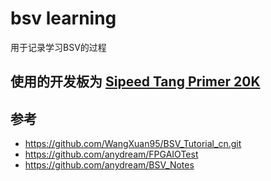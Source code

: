 # bsv learning

用于记录学习BSV的过程

## 使用的开发板为 [Sipeed Tang Primer 20K](https://wiki.sipeed.com/hardware/zh/tang/tang-primer-20k/primer-20k.html)


## 参考

- <https://github.com/WangXuan95/BSV_Tutorial_cn.git>
- <https://github.com/anydream/FPGAIOTest>
- <https://github.com/anydream/BSV_Notes>
